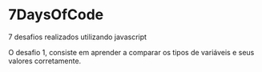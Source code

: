 # 7DaysOfCode
7 desafios realizados utilizando javascript 

O desafio 1, consiste em aprender a comparar os tipos de variáveis e seus valores corretamente.  
